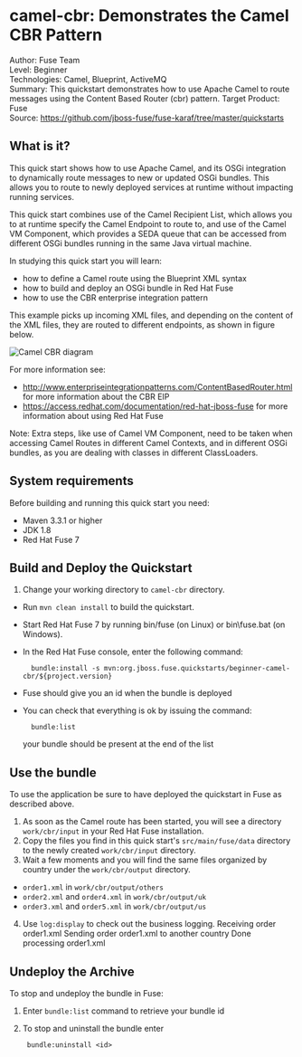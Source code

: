 camel-cbr: Demonstrates the Camel CBR Pattern
======================================================
Author: Fuse Team  
Level: Beginner  
Technologies: Camel, Blueprint, ActiveMQ  
Summary: This quickstart demonstrates how to use Apache Camel to route messages using the Content Based Router (cbr) pattern.
Target Product: Fuse  
Source: <https://github.com/jboss-fuse/fuse-karaf/tree/master/quickstarts>



What is it?
-----------

This quick start shows how to use Apache Camel, and its OSGi integration to dynamically route messages to new or updated OSGi bundles. This allows you to route to newly deployed services at runtime without impacting running services.

This quick start combines use of the Camel Recipient List, which allows you to at runtime specify the Camel Endpoint to route to, and use of the Camel VM Component, which provides a SEDA queue that can be accessed from different OSGi bundles running in the same Java virtual machine.

In studying this quick start you will learn:

* how to define a Camel route using the Blueprint XML syntax
* how to build and deploy an OSGi bundle in Red Hat Fuse
* how to use the CBR enterprise integration pattern

This example picks up incoming XML files, and depending on the content of the XML files, they are routed to different endpoints, as shown in figure below.

![Camel CBR diagram](https://raw.githubusercontent.com/jboss-fuse/fabric8/1.2.0.redhat-6-3-x/docs/images/camel-cbr-diagram.jpg)

For more information see:

* http://www.enterpriseintegrationpatterns.com/ContentBasedRouter.html for more information about the CBR EIP
* https://access.redhat.com/documentation/red-hat-jboss-fuse for more information about using Red Hat Fuse

Note: Extra steps, like use of Camel VM Component, need to be taken when accessing Camel Routes in different Camel Contexts, and in different OSGi bundles, as you are dealing with classes in different ClassLoaders.


System requirements
-------------------

Before building and running this quick start you need:

* Maven 3.3.1 or higher
* JDK 1.8
* Red Hat Fuse 7


Build and Deploy the Quickstart
-------------------------

1. Change your working directory to `camel-cbr` directory.
* Run `mvn clean install` to build the quickstart.
* Start Red Hat Fuse 7 by running bin/fuse (on Linux) or bin\fuse.bat (on Windows).
* In the Red Hat Fuse console, enter the following command:

        bundle:install -s mvn:org.jboss.fuse.quickstarts/beginner-camel-cbr/${project.version}

* Fuse should give you an id when the bundle is deployed

* You can check that everything is ok by issuing the command:

        bundle:list

   your bundle should be present at the end of the list


Use the bundle
---------------------

To use the application be sure to have deployed the quickstart in Fuse as described above. 

1. As soon as the Camel route has been started, you will see a directory `work/cbr/input` in your Red Hat Fuse installation.
2. Copy the files you find in this quick start's `src/main/fuse/data` directory to the newly created `work/cbr/input`
directory.
3. Wait a few moments and you will find the same files organized by country under the `work/cbr/output` directory.
  * `order1.xml` in `work/cbr/output/others`
  * `order2.xml` and `order4.xml` in `work/cbr/output/uk`
  * `order3.xml` and `order5.xml` in `work/cbr/output/us`
4. Use `log:display` to check out the business logging.
        Receiving order order1.xml
        Sending order order1.xml to another country
        Done processing order1.xml


Undeploy the Archive
--------------------

To stop and undeploy the bundle in Fuse:

1. Enter `bundle:list` command to retrieve your bundle id
2. To stop and uninstall the bundle enter

        bundle:uninstall <id>
 
